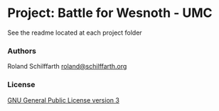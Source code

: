 # Project: Battle for Wesnoth - UMC

See the readme located at each project folder

### Authors

Roland Schilffarth [roland@schilffarth.org](mailto:roland@schilffarth.org)

### License

[GNU General Public License version 3](https://opensource.org/licenses/GPL-3.0)
